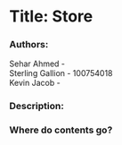 # Title: Store
### Authors:
Sehar Ahmed - <br />
Sterling Gallion - 100754018 <br />
Kevin Jacob - <br />

### Description:

### Where do contents go?
